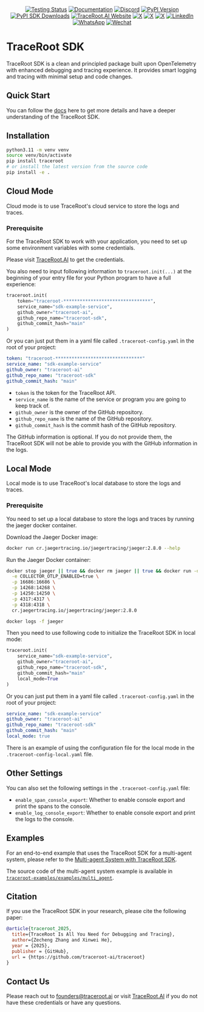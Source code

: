 <div align="center">

[![Testing Status][testing-image]][testing-url]
[![Documentation][docs-image]][docs-url]
[![Discord][discord-image]][discord-url]
[![PyPI Version][pypi-image]][pypi-url]
[![PyPI SDK Downloads][pypi-sdk-downloads-image]][pypi-sdk-downloads-url]
[![TraceRoot.AI Website][company-website-image]][company-website-url]
[![X][company-x-image]][company-x-url]
[![X][zecheng-x-image]][zecheng-x-url]
[![X][xinwei-x-image]][xinwei-x-url]
[![LinkedIn][company-linkedin-image]][company-linkedin-url]
[![WhatsApp][company-whatsapp-image]][company-whatsapp-url]
[![Wechat][wechat-image]][wechat-url]

</div>

# TraceRoot SDK

TraceRoot SDK is a clean and principled package built upon OpenTelemetry with enhanced debugging and tracing experience. It provides smart logging and tracing with minimal setup and code changes.

## Quick Start

You can follow the [docs](https://docs.traceroot.ai/) here to get more details and have a deeper understanding of the TraceRoot SDK.

## Installation

```bash
python3.11 -m venv venv
source venv/bin/activate
pip install traceroot
# or install the latest version from the source code
pip install -e .
```

## Cloud Mode

Cloud mode is to use TraceRoot's cloud service to store the logs and traces.

### Prerequisite

For the TraceRoot SDK to work with your application, you need to set up some environment variables with some credentials.

Please visit [TraceRoot.AI](https://traceroot.ai) to get the credentials.

You also need to input following information to `traceroot.init(...)` at the beginning of your entry file for your Python program to have a full experience:

```python
traceroot.init(
    token="traceroot-********************************",
    service_name="sdk-example-service",
    github_owner="traceroot-ai",
    github_repo_name="traceroot-sdk",
    github_commit_hash="main"
)
```

Or you can just put them in a yaml file called `.traceroot-config.yaml` in the root of your project:

```yaml
token: "traceroot-********************************"
service_name: "sdk-example-service"
github_owner: "traceroot-ai"
github_repo_name: "traceroot-sdk"
github_commit_hash: "main"
```

- `token` is the token for the TraceRoot API.
- `service_name` is the name of the service or program you are going to keep track of.
- `github_owner` is the owner of the GitHub repository.
- `github_repo_name` is the name of the GitHub repository.
- `github_commit_hash` is the commit hash of the GitHub repository.

The GitHub information is optional. If you do not provide them, the TraceRoot SDK will not be able to provide you with the GitHub information in the logs.

## Local Mode

Local mode is to use TraceRoot's local database to store the logs and traces.

### Prerequisite

You need to set up a local database to store the logs and traces by running the jaeger docker container.

Download the Jaeger Docker image:

```bash
docker run cr.jaegertracing.io/jaegertracing/jaeger:2.8.0 --help
```

Run the Jaeger Docker container:

```bash
docker stop jaeger || true && docker rm jaeger || true && docker run -d --name jaeger \
  -e COLLECTOR_OTLP_ENABLED=true \
  -p 16686:16686 \
  -p 14268:14268 \
  -p 14250:14250 \
  -p 4317:4317 \
  -p 4318:4318 \
  cr.jaegertracing.io/jaegertracing/jaeger:2.8.0

docker logs -f jaeger
```

Then you need to use following code to initialize the TraceRoot SDK in local mode:

```python
traceroot.init(
    service_name="sdk-example-service",
    github_owner="traceroot-ai",
    github_repo_name="traceroot-sdk",
    github_commit_hash="main"
    local_mode=True
)
```

Or you can just put them in a yaml file called `.traceroot-config.yaml` in the root of your project:

```yaml
service_name: "sdk-example-service"
github_owner: "traceroot-ai"
github_repo_name: "traceroot-sdk"
github_commit_hash: "main"
local_mode: true
```

There is an example of using the configuration file for the local mode in the `.traceroot-config-local.yaml` file.

## Other Settings

You can also set the following settings in the `.traceroot-config.yaml` file:

- `enable_span_console_export`: Whether to enable console export and print the spans to the console.
- `enable_log_console_export`: Whether to enable console export and print the logs to the console.

## Examples

For an end-to-end example that uses the TraceRoot SDK for a multi-agent system, please refer to the [Multi-agent System with TraceRoot SDK](https://docs.traceroot.ai/essentials/journey).

The source code of the multi-agent system example is available in [`traceroot-examples/examples/multi_agent`](https://github.com/traceroot-ai/traceroot-examples/tree/main/examples/multi_agent).

## Citation

If you use the TraceRoot SDK in your research, please cite the following paper:

```bibtex
@article{traceroot_2025,
  title={TraceRoot Is All You Need for Debugging and Tracing},
  author={Zecheng Zhang and Xinwei He},
  year = {2025},
  publisher = {GitHub},
  url = {https://github.com/traceroot-ai/traceroot}
}
```

## Contact Us

Please reach out to founders@traceroot.ai or visit [TraceRoot.AI](https://traceroot.ai) if you do not have these credentials or have any questions.

[company-linkedin-image]: https://custom-icon-badges.demolab.com/badge/LinkedIn-0A66C2?logo=linkedin-white&logoColor=fff
[company-linkedin-url]: https://www.linkedin.com/company/traceroot-ai/
[company-website-image]: https://img.shields.io/badge/website-traceroot.ai-148740
[company-website-url]: https://traceroot.ai
[company-whatsapp-image]: https://img.shields.io/badge/WhatsApp-25D366?logo=whatsapp&logoColor=white
[company-whatsapp-url]: https://chat.whatsapp.com/GzBii194psf925AEBztMir
[company-x-image]: https://img.shields.io/twitter/follow/TracerootAI?style=social
[company-x-url]: https://x.com/TracerootAI
[discord-image]: https://img.shields.io/discord/1395844148568920114?logo=discord&labelColor=%235462eb&logoColor=%23f5f5f5&color=%235462eb
[discord-url]: https://discord.gg/tPyffEZvvJ
[docs-image]: https://img.shields.io/badge/docs-traceroot.ai-0dbf43
[docs-url]: https://docs.traceroot.ai
[pypi-image]: https://badge.fury.io/py/traceroot.svg
[pypi-sdk-downloads-image]: https://img.shields.io/pypi/dm/traceroot
[pypi-sdk-downloads-url]: https://pypi.python.org/pypi/traceroot
[pypi-url]: https://pypi.python.org/pypi/traceroot
[testing-image]: https://github.com/traceroot-ai/traceroot/actions/workflows/test.yml/badge.svg
[testing-url]: https://github.com/traceroot-ai/traceroot/actions/workflows/test.yml
[wechat-image]: https://img.shields.io/badge/WeChat-TraceRoot.AI-brightgreen?logo=wechat&logoColor=white
[wechat-url]: https://raw.githubusercontent.com/traceroot-ai/traceroot/refs/heads/main/misc/images/wechat.jpg
[xinwei-x-image]: https://img.shields.io/twitter/follow/xinwei_97?style=social
[xinwei-x-url]: https://x.com/xinwei_97
[zecheng-x-image]: https://img.shields.io/twitter/follow/zechengzh?style=social
[zecheng-x-url]: https://x.com/zechengzh
